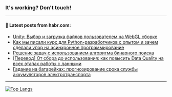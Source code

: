### It's working? Don't touch!

---
<!--
#### 🛠️ Technical stack:

![C++](https://img.shields.io/badge/C++-informational?logo=c%2B%2B&style=flat&logoColor=white&color=9C033A)
![Java](https://img.shields.io/badge/Java-informational?logo=java&style=flat&logoColor=white&color=007396)
![Kotlin](https://img.shields.io/badge/Kotlin-informational?logo=Kotlin&style=flat&logoColor=white&color=0095D5)
![JS](https://img.shields.io/badge/JS-informational?logo=javaScript&style=flat&logoColor=black&color=F7Df1E) <br>
![HTML5](https://img.shields.io/badge/HTML5-informational?logo=html5&style=flat&logoColor=white&color=E34F26)
![CSS3](https://img.shields.io/badge/CSS3-informational?logo=css3&style=flat&logoColor=white&color=157286)
![Sass](https://img.shields.io/badge/Saas-informational?logo=sass&style=flat&logoColor=white&color=hotpink)
![PHP](https://img.shields.io/badge/PHP-informational?logo=php&style=flat&logoColor=white&color=777BB4) <br>
![WebPAck](https://img.shields.io/badge/WebPack-informational?logo=webPack&style=flat&logoColor=white&color=FF6F00)
![Bootstrap](https://img.shields.io/badge/Bootstrap-informational?logo=Bootstrap&style=flat&logoColor=white&color=7952B3)
![MySQL](https://img.shields.io/badge/MySQL-informational?logo=MySQL&style=flat&logoColor=white&color=00f) <br>
![NodeJS](https://img.shields.io/badge/NodeJS-informational?logo=node.js&style=flat&logoColor=white&color=43853D)
![Spring](https://img.shields.io/badge/Spring-informational?logo=Spring&style=flat&logoColor=white&color=0A9EDC)
![Angular](https://img.shields.io/badge/Vue-informational?logo=vue.js&style=flat&logoColor=white&color=red)
![Git](https://img.shields.io/badge/Git-informational?logo=git&style=flat&logoColor=white&color=darkorange)

___
-->

#### 💬 Latest posts from habr.com:

<!-- BLOG-POST-LIST:START -->
- [Unity: Выбор и загрузка файлов пользователем на WebGL сборке](https://habr.com/ru/post/684772/?utm_source=habrahabr&utm_medium=rss&utm_campaign=684772)
- [Как мы писали курс для Python-разработчиков с опытом и зачем сделали упор на асинхронное программирование](https://habr.com/ru/post/684486/?utm_source=habrahabr&utm_medium=rss&utm_campaign=684486)
- [Решение задач с использованием алгоритма бинарного поиска](https://habr.com/ru/post/684756/?utm_source=habrahabr&utm_medium=rss&utm_campaign=684756)
- [[Перевод] От сбора до использования: как повысить Data Quality на всех этапах работы с данными](https://habr.com/ru/post/684118/?utm_source=habrahabr&utm_medium=rss&utm_campaign=684118)
- [Гадание на батарейках: прогнозирование срока службы аккумуляторов электротранспорта](https://habr.com/ru/post/684558/?utm_source=habrahabr&utm_medium=rss&utm_campaign=684558)
<!-- BLOG-POST-LIST:END -->

---

[![Top Langs](https://github-readme-stats.vercel.app/api/top-langs/?username=zloylis&layout=compact&hide_border=true&theme=dracula)](https://github.com/zloylis)
